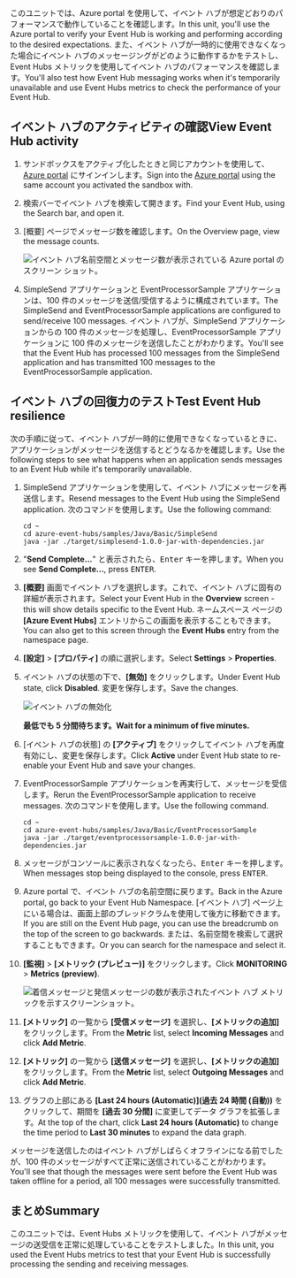 <span data-ttu-id="29aca-101">このユニットでは、Azure portal を使用して、イベント ハブが想定どおりのパフォーマンスで動作していることを確認します。</span><span class="sxs-lookup"><span data-stu-id="29aca-101">In this unit, you'll use the Azure portal to verify your Event Hub is working and performing according to the desired expectations.</span></span> <span data-ttu-id="29aca-102">また、イベント ハブが一時的に使用できなくなった場合にイベント ハブのメッセージングがどのように動作するかをテストし、Event Hubs メトリックを使用してイベント ハブのパフォーマンスを確認します。</span><span class="sxs-lookup"><span data-stu-id="29aca-102">You'll also test how Event Hub messaging works when it's temporarily unavailable and use Event Hubs metrics to check the performance of your Event Hub.</span></span>

## <a name="view-event-hub-activity"></a><span data-ttu-id="29aca-103">イベント ハブのアクティビティの確認</span><span class="sxs-lookup"><span data-stu-id="29aca-103">View Event Hub activity</span></span>

1. <span data-ttu-id="29aca-104">サンドボックスをアクティブ化したときと同じアカウントを使用して、[Azure portal](https://portal.azure.com/learn.docs.microsoft.com?azure-portal=true) にサインインします。</span><span class="sxs-lookup"><span data-stu-id="29aca-104">Sign into the [Azure portal](https://portal.azure.com/learn.docs.microsoft.com?azure-portal=true) using the same account you activated the sandbox with.</span></span>

1. <span data-ttu-id="29aca-105">検索バーでイベント ハブを検索して開きます。</span><span class="sxs-lookup"><span data-stu-id="29aca-105">Find your Event Hub, using the Search bar, and open it.</span></span>

1. <span data-ttu-id="29aca-106">[概要] ページでメッセージ数を確認します。</span><span class="sxs-lookup"><span data-stu-id="29aca-106">On the Overview page, view the message counts.</span></span>

    ![イベント ハブ名前空間とメッセージ数が表示されている Azure portal のスクリーン ショット。](../media/6-view-messages.png)

1. <span data-ttu-id="29aca-108">SimpleSend アプリケーションと EventProcessorSample アプリケーションは、100 件のメッセージを送信/受信するように構成されています。</span><span class="sxs-lookup"><span data-stu-id="29aca-108">The SimpleSend and EventProcessorSample applications are configured to send/receive 100 messages.</span></span> <span data-ttu-id="29aca-109">イベント ハブが、SimpleSend アプリケーションからの 100 件のメッセージを処理し、EventProcessorSample アプリケーションに 100 件のメッセージを送信したことがわかります。</span><span class="sxs-lookup"><span data-stu-id="29aca-109">You'll see that the Event Hub has processed 100 messages from the SimpleSend application and has transmitted 100 messages to the EventProcessorSample application.</span></span>

## <a name="test-event-hub-resilience"></a><span data-ttu-id="29aca-110">イベント ハブの回復力のテスト</span><span class="sxs-lookup"><span data-stu-id="29aca-110">Test Event Hub resilience</span></span>

<span data-ttu-id="29aca-111">次の手順に従って、イベント ハブが一時的に使用できなくなっているときに、アプリケーションがメッセージを送信するとどうなるかを確認します。</span><span class="sxs-lookup"><span data-stu-id="29aca-111">Use the following steps to see what happens when an application sends messages to an Event Hub while it's temporarily unavailable.</span></span>

1. <span data-ttu-id="29aca-112">SimpleSend アプリケーションを使用して、イベント ハブにメッセージを再送信します。</span><span class="sxs-lookup"><span data-stu-id="29aca-112">Resend messages to the Event Hub using the SimpleSend application.</span></span> <span data-ttu-id="29aca-113">次のコマンドを使用します。</span><span class="sxs-lookup"><span data-stu-id="29aca-113">Use the following command:</span></span>

    ```azurecli
    cd ~
    cd azure-event-hubs/samples/Java/Basic/SimpleSend
    java -jar ./target/simplesend-1.0.0-jar-with-dependencies.jar
    ```

1. <span data-ttu-id="29aca-114">"**Send Complete...**" と表示されたら、<kbd>Enter</kbd> キーを押します。</span><span class="sxs-lookup"><span data-stu-id="29aca-114">When you see **Send Complete...**, press <kbd>ENTER</kbd>.</span></span>

1. <span data-ttu-id="29aca-115">**[概要]** 画面でイベント ハブを選択します。これで、イベント ハブに固有の詳細が表示されます。</span><span class="sxs-lookup"><span data-stu-id="29aca-115">Select your Event Hub in the **Overview** screen - this will show details specific to the Event Hub.</span></span> <span data-ttu-id="29aca-116">ネームスペース ページの **[Azure Event Hubs]** エントリからこの画面を表示することもできます。</span><span class="sxs-lookup"><span data-stu-id="29aca-116">You can also get to this screen through the **Event Hubs** entry from the namespace page.</span></span>

1. <span data-ttu-id="29aca-117">**[設定]** > **[プロパティ]** の順に選択します。</span><span class="sxs-lookup"><span data-stu-id="29aca-117">Select **Settings** > **Properties**.</span></span>

1. <span data-ttu-id="29aca-118">イベント ハブの状態の下で、**[無効]** をクリックします。</span><span class="sxs-lookup"><span data-stu-id="29aca-118">Under Event Hub state, click **Disabled**.</span></span> <span data-ttu-id="29aca-119">変更を保存します。</span><span class="sxs-lookup"><span data-stu-id="29aca-119">Save the changes.</span></span>

    ![イベント ハブの無効化](../media/7-disable-event-hub.png)

    <span data-ttu-id="29aca-121">**最低でも 5 分間待ちます。**</span><span class="sxs-lookup"><span data-stu-id="29aca-121">**Wait for a minimum of five minutes.**</span></span>

1. <span data-ttu-id="29aca-122">[イベント ハブの状態] の **[アクティブ]** をクリックしてイベント ハブを再度有効にし、変更を保存します。</span><span class="sxs-lookup"><span data-stu-id="29aca-122">Click **Active** under Event Hub state to re-enable your Event Hub and save your changes.</span></span>

1. <span data-ttu-id="29aca-123">EventProcessorSample アプリケーションを再実行して、メッセージを受信します。</span><span class="sxs-lookup"><span data-stu-id="29aca-123">Rerun the EventProcessorSample application to receive messages.</span></span> <span data-ttu-id="29aca-124">次のコマンドを使用します。</span><span class="sxs-lookup"><span data-stu-id="29aca-124">Use the following command.</span></span>

    ```azurecli
    cd ~
    cd azure-event-hubs/samples/Java/Basic/EventProcessorSample
    java -jar ./target/eventprocessorsample-1.0.0-jar-with-dependencies.jar
    ```

1. <span data-ttu-id="29aca-125">メッセージがコンソールに表示されなくなったら、<kbd>Enter</kbd> キーを押します。</span><span class="sxs-lookup"><span data-stu-id="29aca-125">When messages stop being displayed to the console, press <kbd>ENTER</kbd>.</span></span>

1. <span data-ttu-id="29aca-126">Azure portal で、イベント ハブの名前空間に戻ります。</span><span class="sxs-lookup"><span data-stu-id="29aca-126">Back in the Azure portal, go back to your Event Hub Namespace.</span></span> <span data-ttu-id="29aca-127">[イベント ハブ] ページ上にいる場合は、画面上部のブレッドクラムを使用して後方に移動できます。</span><span class="sxs-lookup"><span data-stu-id="29aca-127">If you are still on the Event Hub page, you can use the breadcrumb on the top of the screen to go backwards.</span></span> <span data-ttu-id="29aca-128">または、名前空間を検索して選択することもできます。</span><span class="sxs-lookup"><span data-stu-id="29aca-128">Or you can search for the namespace and select it.</span></span>

1. <span data-ttu-id="29aca-129">**[監視]** > **[メトリック (プレビュー)]** をクリックします。</span><span class="sxs-lookup"><span data-stu-id="29aca-129">Click **MONITORING** > **Metrics (preview)**.</span></span>

    ![着信メッセージと発信メッセージの数が表示されたイベント ハブ メトリックを示すスクリーンショット。](../media/7-event-hub-metrics.png)

1. <span data-ttu-id="29aca-131">**[メトリック]** の一覧から **[受信メッセージ]** を選択し、**[メトリックの追加]** をクリックします。</span><span class="sxs-lookup"><span data-stu-id="29aca-131">From the **Metric** list, select **Incoming Messages** and click **Add Metric**.</span></span>

1. <span data-ttu-id="29aca-132">**[メトリック]** の一覧から **[送信メッセージ]** を選択し、**[メトリックの追加]** をクリックします。</span><span class="sxs-lookup"><span data-stu-id="29aca-132">From the **Metric** list, select **Outgoing Messages** and click **Add Metric**.</span></span>

1. <span data-ttu-id="29aca-133">グラフの上部にある **[Last 24 hours (Automatic)]\(過去 24 時間 (自動)\)** をクリックして、期間を **[過去 30 分間]** に変更してデータ グラフを拡張します。</span><span class="sxs-lookup"><span data-stu-id="29aca-133">At the top of the chart, click **Last 24 hours (Automatic)** to change the time period to **Last 30 minutes** to expand the data graph.</span></span>

<span data-ttu-id="29aca-134">メッセージを送信したのはイベント ハブがしばらくオフラインになる前でしたが、100 件のメッセージがすべて正常に送信されていることがわかります。</span><span class="sxs-lookup"><span data-stu-id="29aca-134">You'll see that though the messages were sent before the Event Hub was taken offline for a period, all 100 messages were successfully transmitted.</span></span>

## <a name="summary"></a><span data-ttu-id="29aca-135">まとめ</span><span class="sxs-lookup"><span data-stu-id="29aca-135">Summary</span></span>

<span data-ttu-id="29aca-136">このユニットでは、Event Hubs メトリックを使用して、イベント ハブがメッセージの送受信を正常に処理していることをテストしました。</span><span class="sxs-lookup"><span data-stu-id="29aca-136">In this unit, you used the Event Hubs metrics to test that your Event Hub is successfully processing the sending and receiving messages.</span></span>
